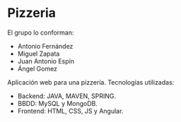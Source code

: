 # Pizzeria

El grupo lo conforman:
- Antonio Fernández
- Miguel Zapata
- Juan Antonio Espín
- Ángel Gomez

Aplicación web para una pizzería. 
Tecnologías utilizadas:
- Backend: JAVA, MAVEN, SPRING.
- BBDD: MySQL y MongoDB.
- Frontend: HTML, CSS, JS y Angular.


